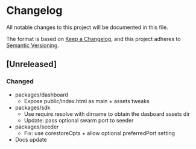 # Changelog
All notable changes to this project will be documented in this file.

The format is based on [Keep a Changelog](https://keepachangelog.com/en/1.0.0/),
and this project adheres to [Semantic Versioning](https://semver.org/spec/v2.0.0.html).

## [Unreleased]
### Changed
- packages/dashboard
  - Expose public/index.html as main + assets tweaks
- packages/sdk
  - Use require.resolve with dirname to obtain the dasboard assets dir
  - Update: pass optional swarm port to seeder
- packages/seeder
  - Fix: use corestoreOpts + allow optional preferredPort setting
- Docs update
